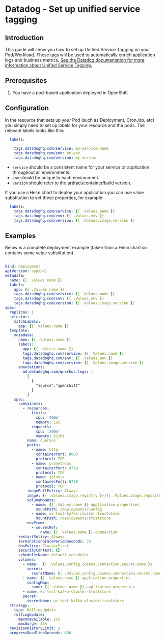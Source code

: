 # Datadog - Set up unified service tagging
## Introduction
This guide will show you how to set up Unified Service Tagging on your Pod/Workload. These tags will be used to automatically enrich application logs and business metrics. [See the Datadog documentation for more information about Unified Service Tagging.](https://docs.datadoghq.com/getting_started/tagging/unified_service_tagging/?tabs=kubernetes)

## Prerequisites
1. You have a pod-based application deployed in OpenShift

## Configuration
In the resource that sets up your Pod (such as Deployment, CronJob, etc) you simply need to set up labels for your resource and the pods. The relevant labels looks like this:
```yaml
  labels:
   . . .
    tags.datadoghq.com/service: my-service-name
    tags.datadoghq.com/env: my-env
    tags.datadoghq.com/version: my-version
```
* `service` should be a consistent name for your service or application throughout all environments.
* `env` should be unique to each environment.
* `version` should refer to the artifact/container/build version.

If you use a Helm chart to deploy your application you can use value substitution to set these properties, for example:
```yaml
  labels:
    tags.datadoghq.com/service: {{ .Values.name }}
    tags.datadoghq.com/env: {{ .Values.env }}
    tags.datadoghq.com/version: {{ .Values.image.version }}
```

## Examples

Below is a complete deployment example (taken from a Helm chart so contains some value substitution)
```yaml
---
kind: Deployment
apiVersion: apps/v1
metadata:
  name: {{ .Values.name }}
  labels:
    app: {{ .Values.name }}
    tags.datadoghq.com/service: {{ .Values.name }}
    tags.datadoghq.com/env: {{ .Values.env }}
    tags.datadoghq.com/version: {{ .Values.image.version }}
spec:
  replicas: 1
  selector:
    matchLabels:
      app: {{ .Values.name }}
  template:
    metadata:
      name: {{ .Values.name }}
      labels:
        app: {{ .Values.name }}
        tags.datadoghq.com/service: {{ .Values.name }}
        tags.datadoghq.com/env: {{ .Values.env }}
        tags.datadoghq.com/version: {{ .Values.image.version }}
      annotations:
        ad.datadoghq.com/quarkus.logs: |
          [
            {
              "source":"openshift"
            }
          ]
    spec:
      containers:
        - resources:
            limits:
              cpu: '400m'
              memory: 1Gi
            requests:
              cpu: '200m'
              memory: 512Mi
          name: quarkus
          ports:
            - name: http
              containerPort: 8080
              protocol: TCP
            - name: prometheus
              containerPort: 9779
              protocol: TCP
            - name: jolokia
              containerPort: 8778
              protocol: TCP
          imagePullPolicy: Always
          image: {{ .Values.image.registry }}/{{ .Values.image.repository }}/{{ .Values.image.name }}:{{ .Values.image.version }}
          volumeMounts:
            - name: {{ .Values.name }}-application-properties
              mountPath: /deployments/config
            - name: wc-test-kafka-cluster-truststore
              mountPath: /deployments/truststore
          envFrom:
            - secretRef:
                name: {{ .Values.name }}-connection
      restartPolicy: Always
      terminationGracePeriodSeconds: 30
      dnsPolicy: ClusterFirst
      securityContext: {}
      schedulerName: default-scheduler
      volumes:
        - name:  {{ .Values.config.cosmos.connection.secret.name }}
          secret:
            secretName: {{ .Values.config.cosmos.connection.secret.name }}
        - name: {{ .Values.name }}-application-properties
          configMap:
            name: {{ .Values.name }}-application-properties
        - name: wc-test-kafka-cluster-truststore
        secret:
          secretName: wc-test-kafka-cluster-truststore
  strategy:
    type: RollingUpdate
    rollingUpdate:
      maxUnavailable: 25%
      maxSurge: 25%
  revisionHistoryLimit: 2
  progressDeadlineSeconds: 600

```
